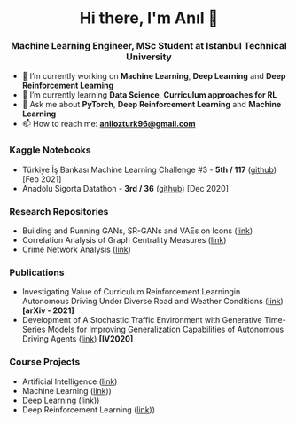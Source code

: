 <h1 align="center">Hi there, I'm Anıl 👋</h1>
<h3 align="center">Machine Learning Engineer, MSc Student at Istanbul Technical University</h3>

- 🔭 I’m currently working on **Machine Learning**, **Deep Learning** and **Deep Reinforcement Learning**
- 🌱 I’m currently learning **Data Science**, **Curriculum approaches for RL**
- 💬 Ask me about **PyTorch**, **Deep Reinforcement Learning** and **Machine Learning**
- 📫 How to reach me: **anilozturk96@gmail.com**

### Kaggle Notebooks
- Türkiye İş Bankası Machine Learning Challenge #3 - **5th / 117** ([github](https://github.com/nlztrk/kaggle_predicting_marital_status)) [Feb 2021]
- Anadolu Sigorta Datathon - **3rd / 36** ([github](https://github.com/nlztrk/kaggle_identifying_structural_damages)) [Dec 2020]

### Research Repositories
- Building and Running GANs, SR-GANs and VAEs on Icons ([link](https://github.com/nlztrk/ITU-CE-MSc/tree/master/BLG561E%20(Deep%20Learning)/Homework3))
- Correlation Analysis of Graph Centrality Measures ([link](https://github.com/nlztrk/centrality_correlations))
- Crime Network Analysis ([link](https://github.com/nlztrk/crime_networks_analysis))

### Publications
- Investigating Value of Curriculum Reinforcement Learningin Autonomous Driving Under Diverse Road and Weather Conditions ([link](https://arxiv.org/abs/2103.07903)) **[arXiv - 2021]**
- Development of A Stochastic Traffic Environment with Generative Time-Series Models for Improving Generalization Capabilities of Autonomous Driving Agents ([link](https://ieeexplore.ieee.org/document/9304774/)) **[IV2020]**

### Course Projects
- Artificial Intelligence ([link](https://github.com/nlztrk/ITU-CE-MSc/tree/master/BLG521E%20(Artificial%20Intelligence)))
- Machine Learning ([link](https://github.com/nlztrk/ITU-CE-MSc/tree/master/BLG527E%20(Machine%20Learning))))
- Deep Learning ([link](https://github.com/nlztrk/ITU-CE-MSc/tree/master/BLG561E%20(Deep%20Learning))))
- Deep Reinforcement Learning ([link](https://github.com/nlztrk/ITU-CE-MSc/tree/master/BLG604E%20(Deep%20Reinforcement%20Learning))))
